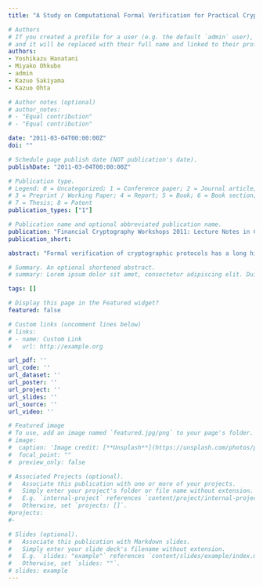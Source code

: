 ```yaml
---
title: "A Study on Computational Formal Verification for Practical Cryptographic Protocol: The Case of Synchronous RFID Authentication"

# Authors
# If you created a profile for a user (e.g. the default `admin` user), write the username (folder name) here
# and it will be replaced with their full name and linked to their profile.
authors:
- Yoshikazu Hanatani
- Miyako Ohkubo
- admin
- Kazuo Sakiyama
- Kazuo Ohta

# Author notes (optional)
# author_notes:
# - "Equal contribution"
# - "Equal contribution"

date: "2011-03-04T00:00:00Z"
doi: ""

# Schedule page publish date (NOT publication's date).
publishDate: "2011-03-04T00:00:00Z"

# Publication type.
# Legend: 0 = Uncategorized; 1 = Conference paper; 2 = Journal article;
# 3 = Preprint / Working Paper; 4 = Report; 5 = Book; 6 = Book section;
# 7 = Thesis; 8 = Patent
publication_types: ["1"]

# Publication name and optional abbreviated publication name.
publication: "Financial Cryptography Workshops 2011: Lecture Notes in Computer Science 7126, pp. 70-87. Springer Verlag, 2011"
publication_short:

abstract: "Formal verification of cryptographic protocols has a long his- tory with a great number of successful verification tools created. Recent progress in formal verification theory has brought more powerful tools capable of handling computational assumption, which leads to more re- liable verification results for information systems. In this paper, we introduce an effective scheme and studies on apply- ing computational formal verification toward a practical cryptographic protocol. As a target protocol, we reconsider a security model for RFID authentication with a man-in-the-middle adversary and communication fault. We define three model and security proofs via a game-based approach that, in a computational sense, makes our security models compatible with formal security analysis tools. Then we show the combination of using a computational formal verification tool and handwritten verification to overcome the computational tool's limitations. We show that the target RFID authentication protocol is robust against the above- mentioned attacks, and then provide game-based (handwritten) proofs and their verification via CryptoVerif."

# Summary. An optional shortened abstract.
# summary: Lorem ipsum dolor sit amet, consectetur adipiscing elit. Duis posuere tellus ac convallis placerat. Proin tincidunt magna sed ex sollicitudin condimentum.

tags: []

# Display this page in the Featured widget?
featured: false

# Custom links (uncomment lines below)
# links:
# - name: Custom Link
#   url: http://example.org

url_pdf: ''
url_code: ''
url_dataset: ''
url_poster: ''
url_project: ''
url_slides: ''
url_source: ''
url_video: ''

# Featured image
# To use, add an image named `featured.jpg/png` to your page's folder.
# image:
#  caption: 'Image credit: [**Unsplash**](https://unsplash.com/photos/pLCdAaMFLTE)'
#  focal_point: ""
#  preview_only: false

# Associated Projects (optional).
#   Associate this publication with one or more of your projects.
#   Simply enter your project's folder or file name without extension.
#   E.g. `internal-project` references `content/project/internal-project/index.md`.
#   Otherwise, set `projects: []`.
#projects:
#-

# Slides (optional).
#   Associate this publication with Markdown slides.
#   Simply enter your slide deck's filename without extension.
#   E.g. `slides: "example"` references `content/slides/example/index.md`.
#   Otherwise, set `slides: ""`.
# slides: example
---
```

